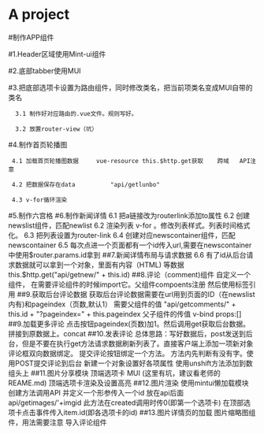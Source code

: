 # A project

#制作APP组件

#1.Header区域使用Mint-ui组件

#2.底部tabber使用MUI

#3.把底部选项卡设置为路由组件，同时修改类名，把当前项类名变成MUI自带的类名
   
      3.1 制作好对应路由的.vue文件。规则写好。
   
      3.2 放置router-view（坑）
 
#4.制作首页轮播图
   
     4.1 加载首页轮播图数据     vue-resource this.$http.get获取    跨域   API注意
  
     4.2 把数据保存在data          "api/getlunbo"
  
     4.3 v-for循环渲染
#5.制作六宫格
#6.制作新闻详情
     6.1 把a链接改为routerlink添加to属性
     6.2 创建newslist组件，匹配newlist
     6.2 渲染列表 v-for 。修改列表样式。列表时间格式化。
     6.3 把列表设置为router-link
     6.4 创建对应newscontainer组件，匹配newscontainer
     6.5 每次点进一个页面都有一个id传入url,需要在newscontainer中使用$router.params.id拿到 
##7.新闻详情布局与请求数据
     6.6 有了id从后台请求数据就可以拿到一个对象，里面有内容（HTML) 等数据            this.$http.get("api/getnew/" + this.id)
##8.评论（comment)组件
     自定义一个组件，
     在需要评论组件的时候import它。父组件compoents注册   然后使用标签引用
##9.获取后台评论数据
     获取后台评论数据需要在url用到页面的ID（在newslist内有)和pageindex（页数,默认1） 
     需要父组件的值      "api/getcomments/" + this.id + "?pageindex=" + this.pageindex
     父子组件的传值  v-bind  props:[]
##9.加载更多评论
     点击按钮pageindex(页数)加1。然后调用get获取后台数据。拼接到原数据上。concat
##10.发表评论
     总体思路：写好数据后，post发送到后台，但是不要在执行get方法请求数据刷新列表了。直接客户端上添加一项新对象
     评论框双向数据绑定。 提交评论按钮绑定一个方法。 
     方法内先判断有没有字。使用POST提交评论到后台
     新建一个对象设置好各项属性 使用unshift方法添加到数组头上
##11.图片分享模块
     顶端选项卡 MUI (这里有坑，建议看老师的REAME.md)
     顶端选项卡渲染及设置高亮
##12.图片渲染
     使用mintui懒加载模块
     创建方法调用API 并定义一个形参传入一个id 放在api后面     api/getimages/'+imgid
     此方法在created调用时传0(即第一个选项卡)  在顶部选项卡点击事件传入item.id(即各选项卡的id)
##13.图片详情页的加载
     图片缩略图组件，用法需要注意
     导入评论组件
